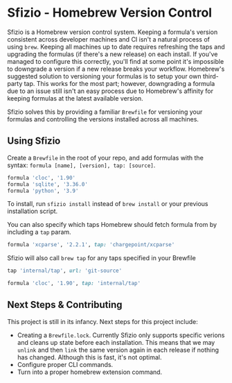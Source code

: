 # Sfizio - Homebrew Version Control

Sfizio is a Homebrew version control system. Keeping a formula's version consistent across developer machines and CI isn't a natural process of using `brew`. Keeping all machines up to date requires refreshing the taps and upgrading the formulas (if there's a new release) on each install. If you've managed to configure this correctly, you'll find at some point it's impossible to downgrade a version if a new release breaks your workflow. Homebrew's suggested solution to versioning your formulas is to setup your own third-party tap. This works for the most part; however, downgrading a formula due to an issue still isn't an easy process due to Homebrew's affinity for keeping formulas at the latest available version.

Sfizio solves this by providing a familiar `Brewfile` for versioning your formulas and controlling the versions installed across all machines.

## Using Sfizio

Create a `Brewfile` in the root of your repo, and add formulas with the syntax: `formula [name], [version], tap: [source]`.

```ruby
formula 'cloc', '1.90'
formula 'sqlite', '3.36.0'
formula 'python', '3.9'
```

To install, run `sfizio install` instead of `brew install` or your previous installation script.

You can also specify which taps Homebrew should fetch formula from by including a `tap` param.
```ruby
formula 'xcparse', '2.2.1', tap: 'chargepoint/xcparse'
```

Sfizio will also call `brew tap` for any taps specified in your Brewfile
```ruby
tap 'internal/tap', url: 'git-source'

formula 'cloc', '1.90', tap: 'internal/tap'
```

## Next Steps & Contributing
This project is still in its infancy. Next steps for this project include:
* Creating a `Brewfile.lock`. Currently Sfizio only supports specific verions and cleans up state before each installation. This means that we may `unlink` and then `link` the same version again in each release if nothing has changed. Although this is fast, it's not optimal.
* Configure proper CLI commands.
* Turn into a proper homebrew extension command.

